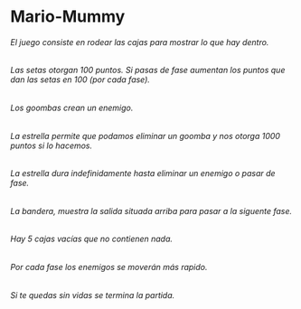 # Mario-Mummy
###### El juego consiste en rodear las cajas para mostrar lo que hay dentro.
###### Las setas otorgan 100 puntos. Si pasas de fase aumentan los puntos que dan las setas en 100 (por cada fase).
###### Los goombas crean un enemigo.
###### La estrella permite que podamos eliminar un goomba y nos otorga 1000 puntos si lo hacemos.
###### La estrella dura indefinidamente hasta eliminar un enemigo o pasar de fase.
###### La bandera, muestra la salida situada arriba para pasar a la siguente fase.
###### Hay 5 cajas vacías que no contienen nada.
###### Por cada fase los enemigos se moverán más rapido.
###### Si te quedas sin vidas se termina la partida.
